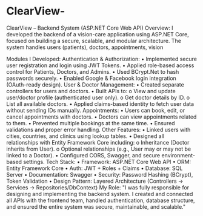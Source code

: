 # ClearView-
 ClearView – Backend System (ASP.NET Core Web API)
 Overview:
I developed the backend of a vision-care application using ASP.NET Core, focused on building a secure, scalable, and modular architecture. The system handles users (patients), doctors, appointments, vision

Modules I Developed:
 Authentication & Authorization:
•	Implemented secure user registration and login using JWT Tokens.
•	Applied role-based access control for Patients, Doctors, and Admins.
•	Used BCrypt.Net to hash passwords securely.
•	Enabled Google & Facebook login integration (OAuth-ready design).
  User & Doctor Management:
•	Created separate controllers for users and doctors.
•	Built APIs to:
o	View and update user/doctor profile (authenticated user only).
o	Get doctor details by ID.
o	List all available doctors.
•	Applied claims-based identity to fetch user data without sending IDs manually.
   Appointments:
•	Users can book, edit, or cancel appointments with doctors.
•	Doctors can view appointments related to them.
•	Prevented multiple bookings at the same time.
•	Ensured validations and proper error handling.
    Other Features:
•	Linked users with cities, countries, and clinics using lookup tables.
•	Designed all relationships with Entity Framework Core including:
o	Inheritance (Doctor inherits from User).
o	Optional relationships (e.g., User may or may not be linked to a Doctor).
•	Configured CORS, Swagger, and secure environment-based settings.
Tech Stack:
•	Framework: ASP.NET Core Web API
•	ORM: Entity Framework Core
•	Auth: JWT + Roles + Claims
•	Database: SQL Server
•	Documentation: Swagger
•	Security: Password Hashing (BCrypt), Token Validation
•	Design Pattern: Layered Architecture (Controllers → Services → Repositories/DbContext)
My Role:
"I was fully responsible for designing and implementing the backend system. I created and connected all APIs with the frontend team, handled authentication, database structure, and ensured the entire system was secure, maintainable, and scalable."
